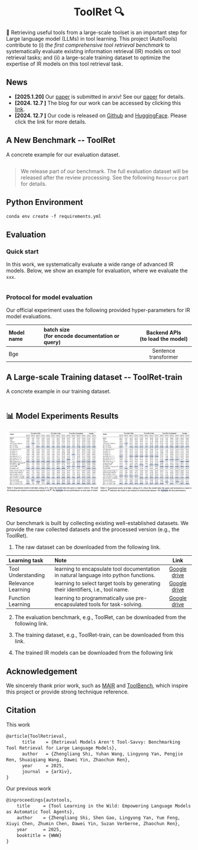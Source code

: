 <div align="center">
   <h1>ToolRet 🔍</h1>
</div>

🔧 Retrieving useful tools from a large-scale toolset is an important step for Large language model (LLMs) in tool learning. This project (AutoTools) contribute to (i) _the first comprehensive tool retrieval benchmark_ to systematically evaluate existing information retrieval (IR) models on tool retrieval tasks; and (ii) a large-scale training dataset to optimize the expertise of IR models on this tool retrieval task.


## News

- **[2025.1.20]** Our [paper]() is submitted in arxiv! See our [paper]() for details.
- **[2024. 12.7 ]** The blog for our work can be accessed by clicking this [link](). 
- **[2024. 12.7 ]** Our code is released on [Github]() and [HuggingFace](). Please click the link for more details. 



## A New Benchmark -- ToolRet
A concrete example for our evaluation dataset.
```json

```

> We release part of our benchmark. The full evaluation dataset will be released after the review processing. See the following `Resource` part for details.

## Python Environment
```shell
conda env create -f requirements.yml
```

## Evaluation

### Quick start
In this work, we systematically evaluate a wide range of advanced IR models.
Below, we show an example for evaluation, where we evaluate the `xxx`.

```python

```

### Protocol for model evaluation

Our official experiment uses the following provided hyper-parameters for IR model evaluations.

| Model name         | batch size<br/> (for encode documentation or query)                                   |                               Backend APIs <br/>(to load the model)                                |
|:-------------------|:--------------------------------------------------------------------------------------|:--------------------------------------------------------------------------------------------------:|
| Bge                |                                                                                       |                                        Sentence transformer                                        |



## A Large-scale Training dataset -- ToolRet-train


A concrete example in our training dataset.
```txt

```

## 📊 Model Experiments Results

![img.png](./assets/images/results.png)


## Resource

Our benchmark is built by collecting existing well-established datasets. We provide the raw collected datasets and the processed version (e.g., the ToolRet).

1. The raw dataset can be downloaded from the following link.

| Learning task         | Note                                                                                              |       Link       |
|:----------------------|:--------------------------------------------------------------------------------------------------|:----------------:|
| Tool Understanding  | learning to encapsulate tool documentation in natural language into python functions.             | [Google drive](https://drive.google.com/file/d/1uYIwG1Qj0ut7A1mtjlyKVc_leCOa7hv2/view?usp=sharing) |
| Relevance Learning  | learning to select target tools by generating their identifiers, i.e., tool name.                 | [Google drive](https://drive.google.com/file/d/1qhhe3dviPSTynfbkvlxBhF6-Fk1_VaNx/view?usp=sharing) |
| Function Learning   | learning to programmatically use pre-encapsulated tools for task-solving.                         | [Google drive](https://drive.google.com/file/d/1AOcOh1OzvBJI_J0R3G5DWDtGIB4BC8-p/view?usp=sharing) |

2. The evaluation benchmark, e.g., ToolRet, can be downloaded from the following link.

3. The training dataset, e.g., ToolRet-train, can be downloaded from this link.

4. The trained IR models can be downloaded from the following link

## Acknowledgement
We sincerely thank prior work, such as [MAIR](https://github.com/sunnweiwei/MAIR/) and [ToolBench](https://github.com/OpenBMB/ToolBench), which inspire this project or provide strong technique reference.


## Citation
This work
```text
@article{ToolRetrieval,
      title    = {Retrieval Models Aren't Tool-Savvy: Benchmarking Tool Retrieval for Large Language Models},
      author   = {Zhengliang Shi, Yuhan Wang, Lingyong Yan, Pengjie Ren, Shuaiqiang Wang, Dawei Yin, Zhaochun Ren},
      year     = 2025,
      journal  = {arXiv},
}
```
Our previous work
```text
@inproceedings{autotools,
	title     = {Tool Learning in the Wild: Empowering Language Models as Automatic Tool Agents},
	author    = {Zhengliang Shi, Shen Gao, Lingyong Yan, Yue Feng, Xiuyi Chen, Zhumin Chen, Dawei Yin, Suzan Verberne, Zhaochun Ren},
	year      = 2025,
	booktitle = {WWW}
}
```

